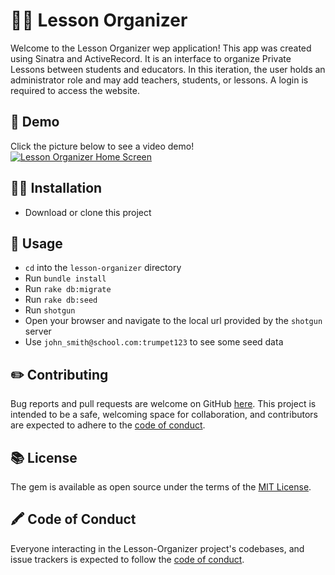 # :woman_teacher: Lesson Organizer

Welcome to the Lesson Organizer wep application! This app was created using Sinatra and ActiveRecord. It is an interface to organize Private Lessons between students and educators. In this iteration, the user holds an administrator role and may add teachers, students, or lessons. A login is required to access the website.

## :open_book: Demo 

Click the picture below to see a video demo!
[![Lesson Organizer Home Screen](http://img.youtube.com/vi/cuoA9DI_w8g/0.jpg)](http://www.youtube.com/watch?v=cuoA9DI_w8g)

## :student: Installation

- Download or clone this project

## :school: Usage

- `cd` into the `lesson-organizer` directory
- Run `bundle install`
- Run `rake db:migrate` 
- Run `rake db:seed` 
- Run `shotgun`
- Open your browser and navigate to the local url provided by the `shotgun` server
- Use `john_smith@school.com:trumpet123` to see some seed data

## :pencil2: Contributing

Bug reports and pull requests are welcome on GitHub [here](https://github.com/nlewis84/lesson-organizer). This project is intended to be a safe, welcoming space for collaboration, and contributors are expected to adhere to the [code of conduct](https://github.com/nlewis84/lesson-organizer/blob/master/CODE_OF_CONDUCT.md).

## :books: License

The gem is available as open source under the terms of the [MIT License](https://opensource.org/licenses/MIT).

## :crayon: Code of Conduct

Everyone interacting in the Lesson-Organizer project's codebases, and issue trackers is expected to follow the [code of conduct](https://github.com/nlewis84/lesson-organizer/blob/master/CODE_OF_CONDUCT.md).